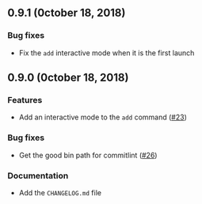 ## 0.9.1 (0ctober 18, 2018)

### Bug fixes

- Fix the `add` interactive mode when it is the first launch

## 0.9.0 (0ctober 18, 2018)

### Features

- Add an interactive mode to the `add` command ([#23](https://github.com/GuillaumeAmat/knuckle/issues/23))

### Bug fixes

- Get the good bin path for commitlint ([#26](https://github.com/GuillaumeAmat/knuckle/issues/26))

### Documentation

- Add the `CHANGELOG.md` file
